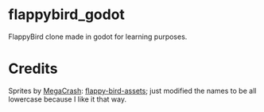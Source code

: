 # flappybird_godot
 FlappyBird clone made in godot for learning purposes. 

# Credits

Sprites by [MegaCrash](https://megacrash.itch.io/): [flappy-bird-assets](https://megacrash.itch.io/flappy-bird-assets); just modified the names to be all lowercase because I like it that way.
